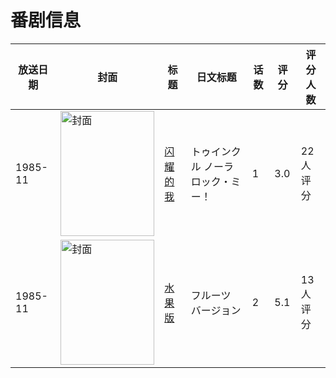 # 番剧信息

|放送日期|封面|标题|日文标题|话数|评分|评分人数|
|---|---|---|---|---|---|---|
|1985-11|<img src="//lain.bgm.tv/pic/cover/c/51/2e/214759_qNBp3.jpg" alt="封面" style="width:150px;height:200px;object-fit:cover;">|[闪耀的我](https://bangumi.tv/subject/214759)|トゥインクル ノーラ ロック・ミー！|1|3.0|22人评分|
|1985-11|<img src="//lain.bgm.tv/pic/cover/c/a0/02/110278_fcOYm.jpg" alt="封面" style="width:150px;height:200px;object-fit:cover;">|[水果版](https://bangumi.tv/subject/110278)|フルーツ バージョン|2|5.1|13人评分|
